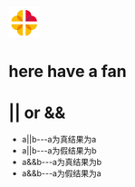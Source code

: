 ![img](https://github.com/studendzhoujun/abc/blob/master/src/images/loading-1.gif)
# here have a fan
# || or &&
* a||b---a为真结果为a
* a||b---a为假结果为b
* a&&b---a为真结果为b
* a&&b---a为假结果为a
